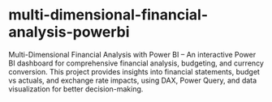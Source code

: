 # multi-dimensional-financial-analysis-powerbi
 Multi-Dimensional Financial Analysis with Power BI – An interactive Power BI dashboard for comprehensive financial analysis, budgeting, and currency conversion. This project provides insights into financial statements, budget vs actuals, and exchange rate impacts, using DAX, Power Query, and data visualization for better decision-making.
